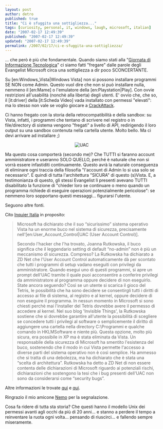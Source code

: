 ```yaml
---
layout: post
author: detro
published: true
title: "Ci è sfuggita una sottigliezza..."
tags: [curiosity, personal, it, windows, laugh, microsoft, italian]
date: "2007-02-17 12:49:39"
published: "2007-02-17 12:49:39"
updated: "2007-02-17 12:49:39"
permalink: /2007/02/17/ci-e-sfuggita-una-sottigliezza/
---
```


... che però è più che fondamentale.
Quando siamo stati alla "<a href="http://www.detronizator.org/2007/02/13/e-la-chiamano-giornata-di-informazione-tecnologica/">Giornata di Informazione Tecnologica</a>" ci siamo fatti "fregare" dalle parole degli Evangelist Microsoft circa una sottigliezza a dir poco SCONCERTANTE.

Su [en:Windows_Vista|Windows Vista] non si possono installare programmi SE NON come Admin. Questo vuol dire che non si può installare nulla, nemmeno il [en:Mame] o l'emulatore della [en:Playstation|Play]. Con ovvie restrizioni all'usabilità (nonchè alla liberta) degli utenti.
E' ovvio che, che so, il [it:driver] della [it:Scheda Video] vada installato con permessi "elevati": ma lo stesso non vale se voglio giocare a <a href="http://aluminumangel.org/attack/">CrackAttack</a>.

Ci hanno fregato con la storia della retrocompatibilità e della sandbox: su Vista, infatti, i programmi che tentano di scrivere nel registro o in file/directory di sistema vengono "fregati" a livello di API, redirigendo il loro output su una sandbox contenuta nella cartella utente. Molto bello. Ma ci devi arrivare ad installare ;)

<div align="center"><img src="http://upload.wikimedia.org/wikipedia/en/9/93/UAC_File_Operation.jpg" alt="UAC" /></div>

Ma questo cosa comporterà (secondo me)? Che TUTTI si faranno account amministratore e useranno SOLO QUELLO, perché è naturale che non si vorrà essere infastiditi continuamente. Questo avrà la naturale conseguenza di eliminare ogni traccia della filosofia "l'account di Admin lo si usa solo se necessario". E quindi di tutta l'architettura "SICURA" di questo (s)Vista.
E, a testimonianza di questo, gli stessi Evangelist lì presenti avevano TUTTI disabilitato la funzione di "chieder loro se continuare o meno quando un programma richiede di eseguire operazioni potenzialmente pericolose": se nemmeno loro sopportano questi messaggi... figurarsi l'utente.

Seguono altre fonti. <!--more-->

Cito <a href="http://it.theinquirer.net/2007/02/vista_ha_un_enorme_buco_nel_si.html">Inquier Italia</a> in proposito:
<blockquote>
Microsoft ha dichiarato che il suo “sicurissimo” sistema operativo Vista ha un enorme buco nel sistema di sicurezza, precisamente nell'[en:User_Account_Control|UAC (User Account Control)].

Secondo l'hacker che l'ha trovato, Joanna Rutkowska, il buco significa che il leggendario setting di default “no-admin” non è più un meccanismo di sicurezza. Compreso?
La Rutkowska ha dichiarato a ZD Net che l'User Account Control automaticamente dà per scontato che tutti i programmi di setup vadano eseguiti con privilegi da amministratore.
Quando esegui uno di questi programmi, si apre un prompt dell'UAC tramite il quale puoi acconsentire a conferire privilegi da amministratore al programma oppure decidere di non eseguirlo. State ancora seguendo?
Così se un utente si scarica il gioco del Tetris, le possibilità che ha sono decidere se consentirgli tutti i diritti di accesso ai file di sistema, al registro e al kernel, oppure decidere di non eseguire il programma. In nessun momento in Microsoft si sono chiesti perchè mai l'installer del Tetris dovrebbe avere il permesso di accedere al kernel.
Nel suo blog 'Invisible Things', la Rutkowska sostiene che si dovrebbe garantire all'utente la possibilità di scegliere se concedere tutti i privilegi al software o semplicemente il diritto di aggiungere una cartella nella directory C:\Programmi e qualche comando in HKLMSoftware e niente più. Questa opzione, molto più sicura, era possibile in XP ma è stata eliminata da Vista.
Un responsabile della sicurezza di Microsoft ha smentito l'esistenza del buco, sostenendo che il modo in cui Vista permette l'accesso a diverse parti del sistema operativo non è così semplice. Ha ammesso che si tratta di una debolezza, ma ha dichiarato che è stata una “scelta di architettura”.
Rutkowska ha detto a ZD Net di non essere contenta delle dichiarazioni di Microsoft riguardo ai potenziali rischi, dichiarazioni che sostengono la tesi che i bug presenti dell'UAC non sono da considerarsi come “security bugs”.
</blockquote>

Altre informazioni le trovate <a href="http://theinvisiblethings.blogspot.com/2007/02/vista-security-model-big-joke.html">qui</a> e <a href="http://blogs.zdnet.com/security/?p=29">qui</a>.

Ringrazio il mio amicone <a href="http://blog.neminis.org/">Nemo</a> per la segnalazione.

Cosa fa ridere di tutta sta storia? Che questi hanno il modello Unix dei permessi avanti agli occhi da più di 20 anni... e stanno a perdere il tempo a reinventare la ruota ogni volta... pensando di riuscirci... e fallendo sempre miseramente.
